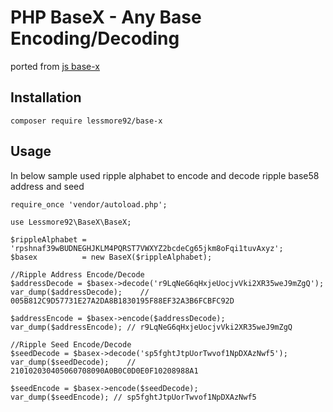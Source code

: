 # PHP BaseX - Any Base Encoding/Decoding

ported from [js base-x](https://github.com/cryptocoinjs/base-x)

## Installation

`composer require lessmore92/base-x`

## Usage

In below sample used ripple alphabet to encode and decode ripple base58 address and seed

```
require_once 'vendor/autoload.php';

use Lessmore92\BaseX\BaseX;

$rippleAlphabet = 'rpshnaf39wBUDNEGHJKLM4PQRST7VWXYZ2bcdeCg65jkm8oFqi1tuvAxyz';
$basex          = new BaseX($rippleAlphabet);

//Ripple Address Encode/Decode
$addressDecode = $basex->decode('r9LqNeG6qHxjeUocjvVki2XR35weJ9mZgQ');
var_dump($addressDecode);    // 005B812C9D57731E27A2DA8B1830195F88EF32A3B6FCBFC92D

$addressEncode = $basex->encode($addressDecode);
var_dump($addressEncode); // r9LqNeG6qHxjeUocjvVki2XR35weJ9mZgQ

//Ripple Seed Encode/Decode
$seedDecode = $basex->decode('sp5fghtJtpUorTwvof1NpDXAzNwf5');
var_dump($seedDecode);    // 210102030405060708090A0B0C0D0E0F10208988A1

$seedEncode = $basex->encode($seedDecode);
var_dump($seedEncode); // sp5fghtJtpUorTwvof1NpDXAzNwf5
```
